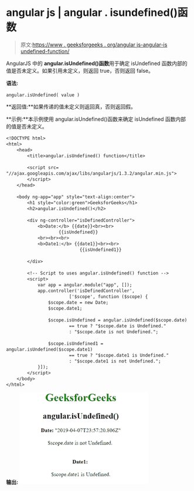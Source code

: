 # angular js | angular . isundefined()函数

> 原文:[https://www . geeksforgeeks . org/angular js-angular-is undefined-function/](https://www.geeksforgeeks.org/angularjs-angular-isundefined-function/)

AngularJS 中的 **angular.isUndefined()函数**用于确定 isUndefined 函数内部的值是否未定义。如果引用未定义，则返回 true，否则返回 false。

**语法:**

```
angular.isUndefined( value )
```

**返回值:**如果传递的值未定义则返回真，否则返回假。

**示例:**本示例使用 angular.isUndefined()函数来确定 isUndefined 函数内部的值是否未定义。

```
<!DOCTYPE html>
<html>
    <head>
        <title>angular.isUndefined() function</title>

        <script src=
"//ajax.googleapis.com/ajax/libs/angularjs/1.3.2/angular.min.js">
        </script>
    </head>

    <body ng-app="app" style="text-align:center">
        <h1 style="color:green">GeeksforGeeks</h1>
        <h2>angular.isUndefined()</h2>

        <div ng-controller="isDefinedController">
            <b>Date:</b> {{date}}<br><br>
                    {{isUndefined}}
            <br><br><br>
            <b>Date1:</b> {{date1}}<br><br>
                            {{isUndefined1}}

        </div>

        <!-- Script to uses angular.isUndefined() function -->
        <script>
            var app = angular.module("app", []);
            app.controller('isDefinedController',
                        ['$scope', function ($scope) {
                $scope.date = new Date;
                $scope.date1;

                $scope.isUndefined = angular.isUndefined($scope.date)
                        == true ? "$scope.date is Undefined." 
                        : "$scope.date is not Undefined.";

                $scope.isUndefined1 = angular.isUndefined($scope.date1)
                        == true ? "$scope.date1 is Undefined." 
                        : "$scope.date1 is not Undefined.";
            }]);
        </script>
    </body>
</html>
```

**输出:**
![isUndefined](img/ab42d80d8ba2da28a5a7856029c533ce.png)
